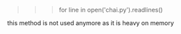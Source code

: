 >>> for line in open('chai.py').readlines() 

this method is not used anymore as it is heavy on memory
